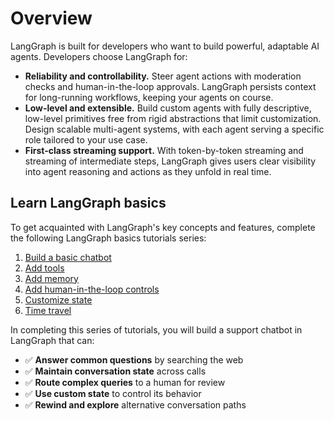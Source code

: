 # Overview

LangGraph is built for developers who want to build powerful, adaptable AI agents. Developers choose LangGraph for:

* **Reliability and controllability.** Steer agent actions with moderation checks and human-in-the-loop approvals. LangGraph persists context for long-running workflows, keeping your agents on course.
* **Low-level and extensible.** Build custom agents with fully descriptive, low-level primitives free from rigid abstractions that limit customization. Design scalable multi-agent systems, with each agent serving a specific role tailored to your use case.
* **First-class streaming support.** With token-by-token streaming and streaming of intermediate steps, LangGraph gives users clear visibility into agent reasoning and actions as they unfold in real time.

## Learn LangGraph basics

To get acquainted with LangGraph's key concepts and features, complete the following LangGraph basics tutorials series:

1. [Build a basic chatbot](/langgraph-platform/langgraph-basics/1-build-basic-chatbot)
2. [Add tools](/langgraph-platform/langgraph-basics/2-add-tools)
3. [Add memory](/langgraph-platform/langgraph-basics/3-add-memory)
4. [Add human-in-the-loop controls](/langgraph-platform/langgraph-basics/4-human-in-the-loop)
5. [Customize state](/langgraph-platform/langgraph-basics/5-customize-state)
6. [Time travel](/langgraph-platform/langgraph-basics/6-time-travel)

In completing this series of tutorials, you will build a support chatbot in LangGraph that can:

* ✅ **Answer common questions** by searching the web
* ✅ **Maintain conversation state** across calls
* ✅ **Route complex queries** to a human for review
* ✅ **Use custom state** to control its behavior
* ✅ **Rewind and explore** alternative conversation paths